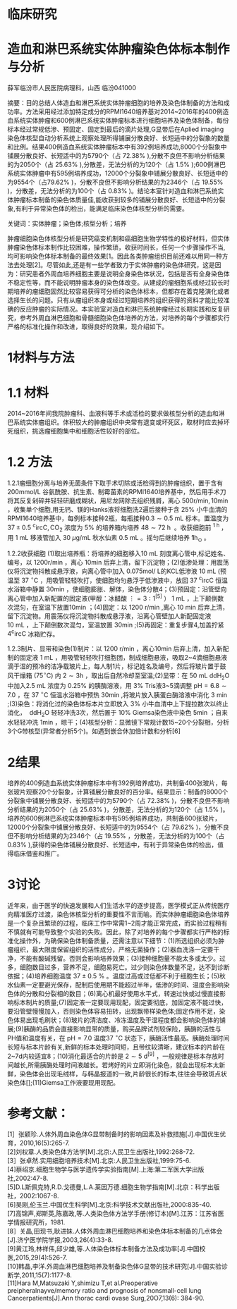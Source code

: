 # 临床研究

# 造血和淋巴系统实体肿瘤染色体标本制作与分析

薛军临汾市人民医院病理科，山西 临汾041000

摘要：目的总结人体造血和淋巴系统实体肿瘤细胞的培养及染色体制备的方法和成功率。方法采用经过添加特定成分的RPMI1640培养基对2014\~2016年的400例造血系统实体肿瘤和600例淋巴系统实体肿瘤标本进行细胞培养及染色体制备，每份标本经过常规低渗、预固定、固定到最后的滴片处理,G显带后在Aplied imaging染色体核型自动分析系统上观察处理所得铺展分散良好、长短适中的分裂象的数量和比例。结果400例造血系统实体肿瘤标本中有392例培养成功,8000个分裂象中铺展分散良好、长短适中的为5790个（占 $7 2 . 3 8 \%$ ),分散不良但不影响分析结果的为2050个（占 $2 5 . 6 3 \%$ ),分散差，无法分析的为120个（占 $1 . 5 \%$ );600例淋巴系统实体肿瘤中有595例培养成功，12000个分裂象中铺展分散良好、长短适中的为9554个（占$7 9 . 6 2 \%$ )，分散不良但不影响分析结果的为2346个（占 $1 9 . 5 5 \%$ )，分散差，无法分析的为100个（占 $0 . 8 3 \%$ )。结论本室针对造血和淋巴系统实体肿瘤标本制备的染色体质量佳,能收获到较多的铺展分散良好、长短适中的分裂象,有利于异常染色体的检出，能满足临床染色体核型分析的需要。

关键词：实体肿瘤；染色体;核型分析；培养

肿瘤细胞染色体核型分析是研究癌变机制和癌细胞生物学特性的极好材料，但实体肿瘤染色体标本制作比较困难，操作繁琐，收获时间长，任何一个步骤操作不当,均可影响染色体标本制备的最终效果[1。因此各类肿瘤组织目前还难以用同一种方法去处理[2]。尽管如此,还是有一些学者致力于实体肿瘤的染色体研究，这是因为：研究患者外周血培养细胞主要是说明全身染色体状况，包括是否有全身染色体不稳定性等，而不能说明肿瘤本身的染色体改变。从建成的瘤细胞系或经过较长时期培养的瘤细胞固然比较容易获得可分析的染色体标本，但都存在着克隆演化或者选择生长的问题。只有从瘤组织本身或经过短期培养的组织获得的资料才能比较准确的反应肿瘤的实际情况。本实验室对造血和淋巴系统肿瘤经过长期实践和反复研究，参考外周血淋巴细胞和骨髓细胞染色体培养的方法，对培养的每个步骤都实行严格的标准化操作和改进，取得良好的效果，现介绍如下。

# 1材料与方法

# 1.1 材料

2014\~2016年间我院肿瘤科、血液科等手术或活检的要求做核型分析的造血和淋巴系统实体瘤组织。体积较大的肿瘤组织中央常有退变或坏死区，取材时应去掉坏死组织，挑选瘤细胞集中和细胞活性较好的部位。

# 1.2 方法

1.2.1瘤细胞分离与培养无菌条件下取手术切除或活检得到的肿瘤组织，置于含有 $2 0 0 \mathrm { m m o l } / \mathrm { L }$ 谷氨酰胺、抗生素、制霉菌素的RPMI1640培养基中，然后用手术刀将其反复剁碎并轻轻研磨成糊状，用尼龙网除去组织残屑，离心 $5 0 0 \mathrm { r / \mathrm { m i n } } , 1 0 \mathrm { m i n }$ ，收集单个细胞,用无钙、镁的Hanks液将细胞洗2遍后接种于含 $2 5 \%$ 小牛血清的RPMI1640培养基中，每例标本接种2瓶，每瓶接种$0 . 3 { \sim } 0 . 5 ~ \mathrm { m L }$ 标本。置温度为 $3 7 \pm 0 . 5 \ \mathrm { { ^ circ C } , C O _ { 2 } }$ 浓度为 $5 \%$ 的培养箱内培养 $4 8 { \sim } 7 2 \mathrm { ~ h ~ }$ 。收获细胞前 $^ { \textrm { 1 h } }$ ，用 $1 ~ \mathrm { m L }$ 移液管加入 $3 0 ~ \mu \mathrm { g / m L }$ 秋水仙素 $0 . 5 ~ \mathrm { m L }$ 。摇匀后继续培养 $\boldsymbol { 1 \mathrm { h } } _ { \odot }$ 。

1.2.2收获细胞 (1)取出培养瓶：将培养的细胞移入$1 0 ~ \mathrm { m L }$ 刻度离心管中,标记姓名、编号，以 $1 2 0 0 \mathrm { r / m i n }$ ，离心 $1 0 \mathrm { m i n }$ 后弃上清，留下沉淀物；(2)低渗处理：用震荡仪将沉淀物抖散成悬浮液，向离心管中加入 $0 . 0 7 5 \mathrm { m o l } /$ L的KCL低渗液 $1 0 ~ \mathrm { m L }$ (预温至 $3 7 ~ \mathrm { { ^ { \circ } C } }$ ，用吸管轻轻吹打，使细胞均匀悬浮于低渗液中，放回 $3 7 \ \mathrm { { ^ circ C } }$ 恒温水浴箱中静置 $3 0 \mathrm { m i n }$ ，使细胞膨胀、解体，染色体分散4；(3)预固定：沿管壁向离心管中加入新配置的固定液(甲醇：冰醋酸 $\vdots = 3 : 1 ^ { [ 5 ] }$ ） $1 ~ \mathrm { m L }$ ，上下颠倒数次混匀，在室温下放置$1 0 \mathrm { m i n }$ ；(4)固定：以 $1 2 0 0 ~ \mathrm { r / m i n }$ ,离心 $1 0 ~ \mathrm { m i n }$ 后弃上清，留下沉淀物。用震荡仪将沉淀物抖散成悬浮液，沿离心管壁加人新配固定液 $1 0 ~ \mathrm { m L }$ ，上下颠倒数次混匀，室温放置 $3 0 \mathrm { m i n }$ ;(5)再固定：重复步骤4,加盖拧紧 $4 \mathrm { { ^ circ C } }$ 冰箱贮存。

1.2.3制片、显带和染色(1)制片：以 $1 2 0 0 ~ \mathrm { r / m i n }$ ，离心$1 0 \mathrm { m i n }$ 后弃上清，加入新配制的固定液 $1 ~ \mathrm { m L }$ ，用吸管轻轻吹打细胞团，制成细胞悬液，吸取2\~4滴细胞悬液滴于湿的预冷的洁净载玻片上，每人制1片，标记姓名及编号，然后将玻片置于鼓风干燥箱 $( 7 5 ^ { \circ } \mathrm { C } )$ 内 $2 { \sim } 3 \mathrm { h }$ ，取出后自然冷却至室温;(2)显带：在 $5 0 ~ \mathrm { m L } ~ \mathrm { d d H _ { 2 } O }$ 中加入$2 . 5 ~ \mathrm { m L }$ 浓度为 $0 . 2 5 \%$ 的胰酶溶液，用 $3 \%$ Tris液3\~5滴调整 $\mathrm { p H } { = } 6 . 8 { \sim } 7 . 0$ ，在 $3 7 \ \mathrm { { ^ { \circ } C } }$ 恒温水浴箱中预热 $3 0 \mathrm { m i n }$ ,将玻片放入胰蛋白酶溶液中消化 $3 ~ \mathrm { m i n }$ ;(3)染色：将消化过的染色体标本片立即放入 $3 \%$ 小牛血清中上下提拉数次以终止消化， $\mathrm { \ d d H _ { 2 } O }$ 轻轻冲洗3次，然后置于 $10 \%$ Giemsa染色液中染色 $5 \mathrm { m i n }$ ；自来水轻轻冲洗 $1 \mathrm { m i n }$ ，晾干；(4)核型分析：显微镜下常规计数15\~20个分裂相，分析3个G带核型(异常者分析5个)。如遇到嵌合休加倍计数和分析[6]

# 2结果

培养的400例造血系统实体肿瘤标本中有392例培养成功，共制备400张玻片，每张玻片观察20个分裂象，计算铺展分散良好的百分率。结果显示：制备的8000个分裂象中铺展分散良好、长短适中的为5790个（占 $7 2 . 3 8 \%$ )，分散不良但不影响分析结果的为2050个（占 $2 5 . 6 3 \%$ )，分散差，无法分析的为120个（占 $1 . 5 \%$ )。培养的600例淋巴系统实体肿瘤标本中有595例培养成功，共制备600张玻片，12000个分裂象中铺展分散良好、长短适中的为9554个（占 $7 9 . 6 2 \%$ )，分散不良但不影响分析结果的为2346个（占 $1 9 . 5 5 \%$ ，分散差，无法分析的为100个（占 $0 . 8 3 \%$ ),获得的染色体铺展分散良好、长短适中，有利于异常染色体的检出，值得临床借鉴和推广。

# 3讨论

近年来，由于医学的快速发展和人们生活水平的逐步提高，医学模式正从传统医疗向精准医疗过渡，染色体核型分析的重要性不言而喻。而实体肿瘤细胞染色体培养是一个复杂且繁琐的过程，临床工作中常需1\~2周才能正常完成，而实验过程稍有不慎就有可能导致整个实验的失败。因此，除了对培养的每个步骤都实行严格的标准化操作外，为确保染色体制备质量，还需注意以下细节：(1)所选组织必须为肿瘤组织，最大限度保留组织的活性成分，严格无菌操作；(2)器血洗涤一定要干净，不能有酸碱残留。否则会影响培养效果；(3)接种细胞量不能太多或太少。过多，细胞数目过多，营养不足，细胞易死亡。过少则染色体数量不足，达不到诊断依据；(4)培养细胞温度 $3 7 { \pm } 0 . 5 \mathrm { ~ \% }$ 。温度过高或过低都不利于细胞生长；(5)秋水仙素一定要避光保存，配制后使用期不能超过半年，低渗的时间、温度会影响染色体的分散和分裂相的数目；(6)离心机最好使用水平式，转速过快或过慢直接影响标本制片的质量;(7)固定液一定要现用现配，固定要彻底，加固定液不能过快，要沿管壁慢慢加入，否则染色体容易扭转，出现飘带样染色体;固定作用不足，染色体易出现毛刷状；(8)玻片的清洁度、冷冻温度及干湿程度都会影响染色体的铺展;(9)胰酶的品质会直接影响显带的质量，购买品牌试剂较保险，胰酶的活性与PH值和温度有关，在 $\mathrm { p H } { = } 7 . 0$ 温度$3 7 ~ \mathrm { ^ { \circ } C }$ 状态下，胰酶活性最高。胰酶处理时间长短与标本片龄有关,新鲜的标本处理时间短，且带纹较清晰，建议标本的片龄在2\~7d内较适宜8；(10)消化最适合的片龄是 $2 { \sim } 5 \ \mathrm { d } ^ { [ 9 ] }$ ，一般规律是标本存放时间越长,所需胰酶处理时间液越长。若烤好的片立即消化染色，就会出现标本太新鲜，染色体会出现毛绒样，与韩晶报道的一致,片龄很长的标本,往往会导致斑点状染色体[];(11)Giemsa工作液要现用现配。

# 参考文献：

[1］张颖珍.人体外周血染色体G显带制备时的影响因素及补救措施[J].中国优生优育，2010,16(5):265-7.  
[2]刘权章.人类染色体方法学[M].北京:人民卫生出版社,1992:268-72.  
[3］张卓然.实用细胞培养技术[M].北京:人民卫生出版社,1999:75-6.  
[4]蔡绍京.细胞生物学与医学遗传学实验指南[M].上海:第二军医大学出版社,2002:47-8.  
[5]D.L斯佩克特,R.D.戈德曼,L.A.莱因万德.细胞生物学指南[M].北京：科学出版社，2002:1067-8.  
[6]吴刚,伦玉兰.中国优生科学[M].北京:科学技术文献出版社,2000:835-40.  
[7]高锦声,郑斯英,陈嘉政,等.人类染色体方法学手册(修订本)[M].江苏：江苏省医学情报研究所，1981.  
[8］关晶,田现书,耿进妹.人体外周血淋巴细胞培养和染色体标本制备的几点体会[J].济宁医学院学报,2003,26(4):33-8.  
[9]黄江玲,林祥伟,邱少雄,等.人体染色体标本制备方法及成功率[J].中国校医,2015,29(4):526-7.  
[10]韩晶,李洋.外周血淋巴细胞培养及制备染色体G显带的技术研究[J].中国实验诊断学,2011,15(7):1177-8.  
[11]Hara M,Matsuzaki Y,shimizu T,et al.Preoperative preipheralnayve/memory ratio and prognosis of nonsmall-cell lung Cancerpatients[J].Ann thorac cardi ovase Surg,20O7,13(6): 384-90.